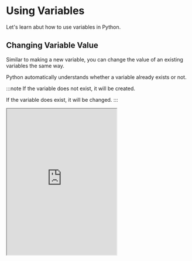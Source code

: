 # Using Variables

Let's learn abut how to use variables in Python.

## Changing Variable Value

Similar to making a new variable, you can change the value of an existing variables the same way.

Python automatically understands whether a variable already exists or not.

:::note
If the variable does not exist, it will be created.

If the variable does exist, it will be changed.
:::

<iframe
  loading="lazy"
  title="Python IDLE Trinket"
  src="https://trinket.io/embed/python3/a95ad0ea6f"
  height="400"
/>

## Deleting Variables

If variables are no longer needed or needed for a different purpose, you can delete them.

It can be done with the `del` keyword.

```py
name = 'Coding-Insight'
del name
```

However, if we run the following code, it gives an error.

```py
print(name)
```

The variable `name` no longer exists.

## Declaring Multiple Variables

To declare multiple variables, list out all the variable names on the left side of the assignment operator.

And put in all the values on the right.

```py
a, b, c = 1, 2, 3
print(a, b, c)
```

The example above prints `1 2 3` because a is `1`, b is `2`, and c is `3`.

If we want to declare all the variables with the same value, we can use the `=` while linking all the variabels and putting the value on the vary right.

```py
a = b = c = d = e = 'alphabet'
print(a, b, c, d, e)
```
